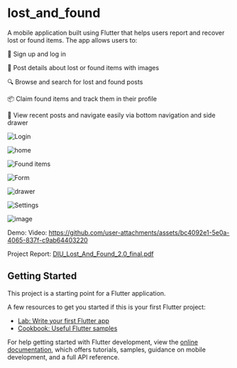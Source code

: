 # lost_and_found

A mobile application built using Flutter that helps users report and recover lost or found items. The app allows users to:

🔑 Sign up and log in

📝 Post details about lost or found items with images

🔍 Browse and search for lost and found posts

📦 Claim found items and track them in their profile

🎯 View recent posts and navigate easily via bottom navigation and side drawer


![Login](https://github.com/user-attachments/assets/8a6f4553-aad8-4b27-b069-90cbbcac9cde)

![home](https://github.com/user-attachments/assets/a51f9fa0-e8dc-4877-93b9-b94ae7fb9ead)

![Found items](https://github.com/user-attachments/assets/2298232e-faf8-4e46-81c8-b7e2bae9d8be)

![Form](https://github.com/user-attachments/assets/24f1b4b7-fe29-47cd-b4a0-cc02184cca6f)

![drawer](https://github.com/user-attachments/assets/3cbbe74d-7216-4db2-8c36-8cb3493d5701)

![Settings](https://github.com/user-attachments/assets/1ac778ab-0af1-4a4c-8697-9029b33af529)

![image](https://github.com/user-attachments/assets/a3cf3b51-18bd-4baf-b808-aa98d9bbe4c8)

Demo: Video:
https://github.com/user-attachments/assets/bc4092e1-5e0a-4065-837f-c9ab64403220

Project Report:
[DIU_Lost_And_Found_2.0_final.pdf](https://github.com/user-attachments/files/19941056/DIU_Lost_And_Found_2.0_final.pdf)

## Getting Started

This project is a starting point for a Flutter application.

A few resources to get you started if this is your first Flutter project:

- [Lab: Write your first Flutter app](https://docs.flutter.dev/get-started/codelab)
- [Cookbook: Useful Flutter samples](https://docs.flutter.dev/cookbook)

For help getting started with Flutter development, view the
[online documentation](https://docs.flutter.dev/), which offers tutorials,
samples, guidance on mobile development, and a full API reference.
